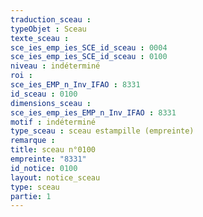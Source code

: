 ```yaml
---
traduction_sceau : 
typeObjet : Sceau
texte_sceau : 
sce_ies_emp_ies_SCE_id_sceau : 0004
sce_ies_emp_ies_SCE_id_sceau : 0100
niveau : indéterminé
roi : 
sce_ies_EMP_n_Inv_IFAO : 8331
id_sceau : 0100
dimensions_sceau : 
sce_ies_emp_ies_EMP_n_Inv_IFAO : 8331
motif : indéterminé
type_sceau : sceau estampille (empreinte)
remarque : 
title: sceau n°0100
empreinte: "8331"
id_notice: 0100
layout: notice_sceau
type: sceau
partie: 1
---
```

